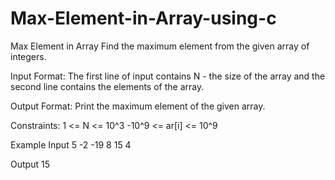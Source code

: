 # Max-Element-in-Array-using-c

Max Element in Array 
Find the maximum element from the given array of integers.

Input Format:
﻿The first line of input contains N - the size of the array and the second line contains the elements of the array.

Output Format:
Print the maximum element of the given array.

Constraints:
1 <= N <= 10^3
-10^9 <= ar[i] <= 10^9

Example
Input
5
-2 -19 8 15 4

Output
15
